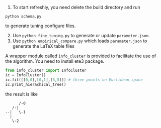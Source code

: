 1. To start refreshly, you need delete the build directory and run
```
python schema.py 
```
to generate tuning configure files.

2. Use `python fine_tuning.py` to generate or update `parameter.json`.
3. Use `python empirical_compare.py` which loads `parameter.json` to generate the LaTeX table files

A wrapper module called `info_cluster` is provided to facilitate the use of the algorithm.
You need to install ete3 package.
```Python
from info_cluster import InfoCluster
ic = InfoCluster()
ic.fit([[0,0],[0,1],[5,5]]) # three points on Euclidean space
ic.print_hierachical_tree()
```
the result is like
```shell
      /-0
   /-|
--|   \-1
  |
   \-2
```